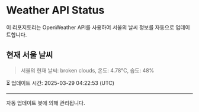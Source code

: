 
# Weather API Status

이 리포지토리는 OpenWeather API를 사용하여 서울의 날씨 정보를 자동으로 업데이트합니다.

## 현재 서울 날씨
> 서울의 현재 날씨: broken clouds, 온도: 4.78°C, 습도: 48%

⏳ 업데이트 시간: 2025-03-29 04:22:53 (UTC)

---
자동 업데이트 봇에 의해 관리됩니다.
